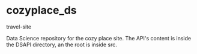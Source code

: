 # cozyplace_ds
travel-site 

Data Science repository for the cozy place site. The API's content is inside the DSAPI directory, an the root is inside src.
